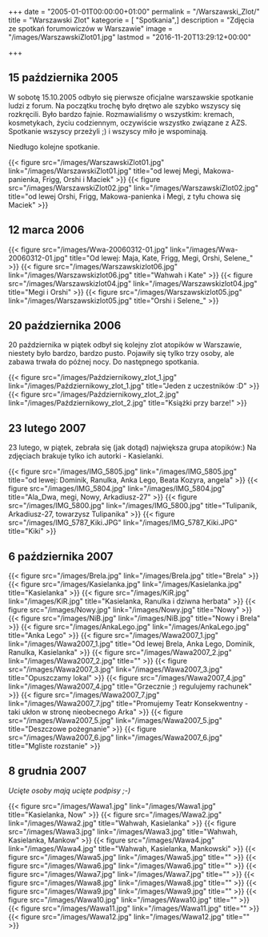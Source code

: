 +++
date = "2005-01-01T00:00:00+01:00"
permalink = "/Warszawski_Zlot/"
title = "Warszawski Zlot"
kategorie = [ "Spotkania",]
description = "Zdjęcia ze spotkań forumowiczów w Warszawie"
image = "/images/WarszawskiZlot01.jpg"
lastmod = "2016-11-20T13:29:12+00:00"

+++

## 15 października 2005

W sobotę 15.10.2005 odbyło się pierwsze oficjalne warszawskie spotkanie ludzi z
forum. Na początku trochę było drętwo ale szybko wszyscy się rozkręcili. Było
bardzo fajnie. Rozmawialiśmy o wszystkim: kremach, kosmetykach, życiu
codziennym, oczywiście wszystko związane z AZS. Spotkanie wszyscy przeżyli ;) i
wszyscy miło je wspominają.

<!-- more -->

Niedługo kolejne spotkanie.

{{< figure src="/images/WarszawskiZlot01.jpg" link="/images/WarszawskiZlot01.jpg" title="od lewej Megi, Makowa-panienka, Frigg, Orshi i Maciek" >}}
{{< figure src="/images/WarszawskiZlot02.jpg" link="/images/WarszawskiZlot02.jpg" title="od lewej Orshi, Frigg, Makowa-panienka i Megi, z tyłu chowa się Maciek" >}}

## 12 marca 2006

{{< figure src="/images/Wwa-20060312-01.jpg" link="/images/Wwa-20060312-01.jpg" title="Od lewej: Maja, Kate, Frigg, Megi, Orshi, Selene\_" >}}
{{< figure src="/images/Warszawskizlot06.jpg" link="/images/Warszawskizlot06.jpg" title="Wahwah i Kate" >}}
{{< figure src="/images/Warszawskizlot04.jpg" link="/images/Warszawskizlot04.jpg" title="Megi i Orshi" >}}
{{< figure src="/images/Warszawskizlot05.jpg" link="/images/Warszawskizlot05.jpg" title="Orshi i Selene\_" >}}

## 20 października 2006

20 października w piątek odbył się kolejny zlot atopików w Warszawie, niestety
było bardzo, bardzo pusto. Pojawiły się tylko trzy osoby, ale zabawa trwała do
późnej nocy. Do następnego spotkania.

{{< figure src="/images/Październikowy_zlot_1.jpg" link="/images/Październikowy_zlot_1.jpg" title="Jeden z uczestników :D" >}}
{{< figure src="/images/Październikowy_zlot_2.jpg" link="/images/Październikowy_zlot_2.jpg" title="Książki przy barze!" >}}

## 23 lutego 2007

23 lutego, w piątek, zebrała się (jak dotąd) największa grupa atopików:) Na
zdjęciach brakuje tylko ich autorki - Kasielanki.

{{< figure src="/images/IMG_5805.jpg" link="/images/IMG_5805.jpg" title="od lewej: Dominik, Ranulka, Anka Lego, Beata Kozyra, angela" >}}
{{< figure src="/images/IMG_5804.jpg" link="/images/IMG_5804.jpg" title="Ala_Dwa, megi, Nowy, Arkadiusz-27" >}}
{{< figure src="/images/IMG_5800.jpg" link="/images/IMG_5800.jpg" title="Tulipanik, Arkadiusz-27, towarzysz Tulipanika" >}}
{{< figure src="/images/IMG_5787_Kiki.JPG" link="/images/IMG_5787_Kiki.JPG" title="Kiki" >}}

## 6 października 2007

{{< figure src="/images/Brela.jpg" link="/images/Brela.jpg" title="Brela" >}}
{{< figure src="/images/Kasielanka.jpg" link="/images/Kasielanka.jpg" title="Kasielanka" >}}
{{< figure src="/images/KiR.jpg" link="/images/KiR.jpg" title="Kasielanka, Ranulka i dziwna herbata" >}}
{{< figure src="/images/Nowy.jpg" link="/images/Nowy.jpg" title="Nowy" >}}
{{< figure src="/images/NiB.jpg" link="/images/NiB.jpg" title="Nowy i Brela" >}}
{{< figure src="/images/AnkaLego.jpg" link="/images/AnkaLego.jpg" title="Anka Lego" >}}
{{< figure src="/images/Wawa2007_1.jpg" link="/images/Wawa2007_1.jpg" title="Od lewej Brela, Anka Lego, Dominik, Ranulka, Kasielanka" >}}
{{< figure src="/images/Wawa2007_2.jpg" link="/images/Wawa2007_2.jpg" title="" >}}
{{< figure src="/images/Wawa2007_3.jpg" link="/images/Wawa2007_3.jpg" title="Opuszczamy lokal" >}}
{{< figure src="/images/Wawa2007_4.jpg" link="/images/Wawa2007_4.jpg" title="Grzecznie ;) regulujemy rachunek" >}}
{{< figure src="/images/Wawa2007_7.jpg" link="/images/Wawa2007_7.jpg" title="Promujemy Teatr Konsekwentny - taki ukłon w stronę nieobecnego Arka" >}}
{{< figure src="/images/Wawa2007_5.jpg" link="/images/Wawa2007_5.jpg" title="Deszczowe pożegnanie" >}}
{{< figure src="/images/Wawa2007_6.jpg" link="/images/Wawa2007_6.jpg" title="Mgliste rozstanie" >}}

## 8 grudnia 2007

*Ucięte osoby mają ucięte podpisy ;-)*

{{< figure src="/images/Wawa1.jpg" link="/images/Wawa1.jpg" title="Kasielanka, Now" >}}
{{< figure src="/images/Wawa2.jpg" link="/images/Wawa2.jpg" title="Wahwah, Kasielanka" >}}
{{< figure src="/images/Wawa3.jpg" link="/images/Wawa3.jpg" title="Wahwah, Kasielanka, Mankow" >}}
{{< figure src="/images/Wawa4.jpg" link="/images/Wawa4.jpg" title="Wahwah, Kasielanka, Mankowski" >}}
{{< figure src="/images/Wawa5.jpg" link="/images/Wawa5.jpg" title="" >}}
{{< figure src="/images/Wawa6.jpg" link="/images/Wawa6.jpg" title="" >}}
{{< figure src="/images/Wawa7.jpg" link="/images/Wawa7.jpg" title="" >}}
{{< figure src="/images/Wawa8.jpg" link="/images/Wawa8.jpg" title="" >}}
{{< figure src="/images/Wawa9.jpg" link="/images/Wawa9.jpg" title="" >}}
{{< figure src="/images/Wawa10.jpg" link="/images/Wawa10.jpg" title="" >}}
{{< figure src="/images/Wawa11.jpg" link="/images/Wawa11.jpg" title="" >}}
{{< figure src="/images/Wawa12.jpg" link="/images/Wawa12.jpg" title="" >}}
